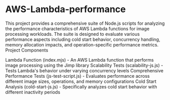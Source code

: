 # AWS-Lambda-performance

This project provides a comprehensive suite of Node.js scripts for analyzing the performance characteristics of AWS Lambda functions for image processing workloads. The suite is designed to evaluate various performance aspects including cold start behavior, concurrency handling, memory allocation impacts, and operation-specific performance metrics.
Project Components

Lambda Function (index.mjs) - An AWS Lambda function that performs image processing using the Jimp library
Scalability Tests (scalability-js.js) - Tests Lambda's behavior under varying concurrency levels
Comprehensive Performance Tests (js-test-script.js) - Evaluates performance across different image sizes, operations, and memory configurations
Cold Start Analysis (cold-start-js.js) - Specifically analyzes cold start behavior with different inactivity periods
